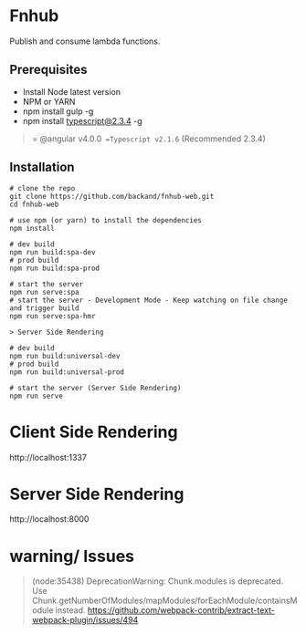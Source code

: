 # Fnhub

Publish and consume lambda functions.

## Prerequisites
- Install Node latest version
- NPM or YARN 
- npm install gulp -g
- npm install typescript@2.3.4 -g

>= @angular v4.0.0`
>=Typescript v2.1.6` (Recommended 2.3.4)

## Installation
```
# clone the repo
git clone https://github.com/backand/fnhub-web.git
cd fnhub-web

# use npm (or yarn) to install the dependencies
npm install

# dev build
npm run build:spa-dev
# prod build
npm run build:spa-prod

# start the server
npm run serve:spa
# start the server - Development Mode - Keep watching on file change and trigger build
npm run serve:spa-hmr

> Server Side Rendering

# dev build
npm run build:universal-dev
# prod build
npm run build:universal-prod

# start the server (Server Side Rendering)
npm run serve
```

# Client Side Rendering 
http://localhost:1337

# Server Side Rendering 
http://localhost:8000


# warning/ Issues
>(node:35438) DeprecationWarning: Chunk.modules is deprecated. Use Chunk.getNumberOfModules/mapModules/forEachModule/containsModule instead.
https://github.com/webpack-contrib/extract-text-webpack-plugin/issues/494